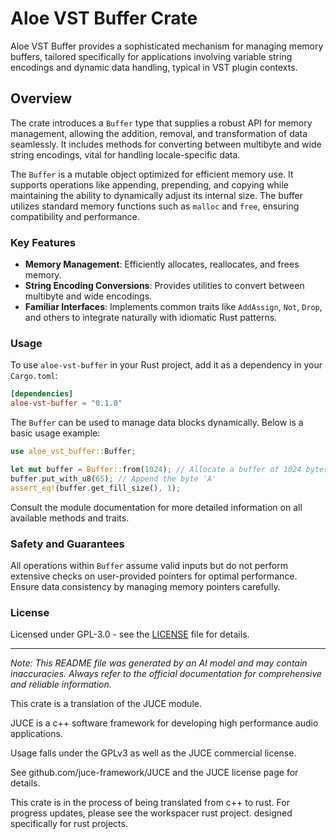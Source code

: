 # Aloe VST Buffer Crate

Aloe VST Buffer provides a sophisticated mechanism for managing memory buffers, tailored specifically for applications involving variable string encodings and dynamic data handling, typical in VST plugin contexts.

## Overview

The crate introduces a `Buffer` type that supplies a robust API for memory management, allowing the addition, removal, and transformation of data seamlessly. It includes methods for converting between multibyte and wide string encodings, vital for handling locale-specific data.

The `Buffer` is a mutable object optimized for efficient memory use. It supports operations like appending, prepending, and copying while maintaining the ability to dynamically adjust its internal size. The buffer utilizes standard memory functions such as `malloc` and `free`, ensuring compatibility and performance.

### Key Features
- **Memory Management**: Efficiently allocates, reallocates, and frees memory.
- **String Encoding Conversions**: Provides utilities to convert between multibyte and wide encodings.
- **Familiar Interfaces**: Implements common traits like `AddAssign`, `Not`, `Drop`, and others to integrate naturally with idiomatic Rust patterns.

### Usage
To use `aloe-vst-buffer` in your Rust project, add it as a dependency in your `Cargo.toml`:

```toml
[dependencies]
aloe-vst-buffer = "0.1.0"
```

The `Buffer` can be used to manage data blocks dynamically. Below is a basic usage example:

```rust
use aloe_vst_buffer::Buffer;

let mut buffer = Buffer::from(1024); // Allocate a buffer of 1024 bytes
buffer.put_with_u8(65); // Append the byte 'A'
assert_eq!(buffer.get_fill_size(), 1);
```

Consult the module documentation for more detailed information on all available methods and traits.

### Safety and Guarantees
All operations within `Buffer` assume valid inputs but do not perform extensive checks on user-provided pointers for optimal performance. Ensure data consistency by managing memory pointers carefully.

### License
Licensed under GPL-3.0 - see the [LICENSE](https://github.com/klebs6/aloe-rs/blob/main/LICENSE) file for details.

***

*Note: This README file was generated by an AI model and may contain inaccuracies. Always refer to the official documentation for comprehensive and reliable information.*

This crate is a translation of the JUCE module.

JUCE is a c++ software framework for developing high performance audio applications.

Usage falls under the GPLv3 as well as the JUCE commercial license.

See github.com/juce-framework/JUCE and the JUCE license page for details.

This crate is in the process of being translated from c++ to rust. For progress updates, please see the workspacer rust project. designed specifically for rust projects.
